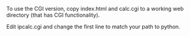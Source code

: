 To use the CGI version, copy index.html and calc.cgi to a working web directory (that has CGI functionality).

Edit ipcalc.cgi and change the first line to match your path to python. 
